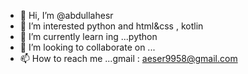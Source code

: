 - 👋 Hi, I’m @abdullahesr
- 👀 I’m interested python and html&css , kotlin
- 🌱 I’m currently learn ing ...python
- 💞️ I’m looking to collaborate on ...
- 📫 How to reach me ...gmail : aeser9958@gmail.com

<!---
abdullahesr/abdullahesr is a ✨ special ✨ repository because its `README.md` (this file) appears on your GitHub profile.
You can click the Preview link to take a look at your changes.
--->

